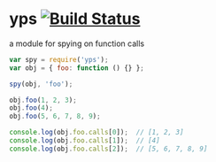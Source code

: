 # yps [![Build Status][travis-image]][travis-url]

a module for spying on function calls

```js
var spy = require('yps');
var obj = { foo: function () {} };

spy(obj, 'foo');

obj.foo(1, 2, 3);
obj.foo(4);
obj.foo(5, 6, 7, 8, 9);

console.log(obj.foo.calls[0]);  // [1, 2, 3]
console.log(obj.foo.calls[1]);  // [4]
console.log(obj.foo.calls[2]);  // [5, 6, 7, 8, 9]

```

[travis-image]: https://travis-ci.org/reergymerej/spy.svg
[travis-url]: https://travis-ci.org/reergymerej/spy